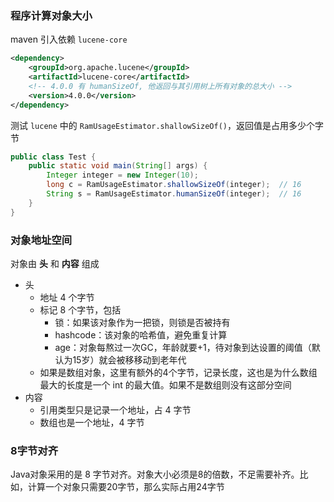 ### 程序计算对象大小

maven 引入依赖 `lucene-core`

```xml
<dependency>
    <groupId>org.apache.lucene</groupId>
    <artifactId>lucene-core</artifactId>
    <!-- 4.0.0 有 humanSizeOf, 他返回与其引用树上所有对象的总大小 -->
    <version>4.0.0</version>
</dependency>
```

测试 `lucene` 中的 `RamUsageEstimator.shallowSizeOf()`，返回值是占用多少个字节

```java
public class Test {
    public static void main(String[] args) {
        Integer integer = new Integer(10);
        long c = RamUsageEstimator.shallowSizeOf(integer);  // 16
        String s = RamUsageEstimator.humanSizeOf(integer);  // 16
    }
}
```



### 对象地址空间

对象由 **头** 和 **内容** 组成

- 头
  - 地址 4 个字节
  - 标记 8 个字节，包括
    - 锁：如果该对象作为一把锁，则锁是否被持有
    - hashcode：该对象的哈希值，避免重复计算
    - age：对象每熬过一次GC，年龄就要+1，待对象到达设置的阈值（默认为15岁）就会被移移动到老年代
  - 如果是数组对象，这里有额外的4个字节，记录长度，这也是为什么数组最大的长度是一个 int 的最大值。如果不是数组则没有这部分空间
- 内容
  - 引用类型只是记录一个地址，占 4 字节
  - 数组也是一个地址，4 字节



### **8字节对齐**

Java对象采用的是 8 字节对齐。对象大小必须是8的倍数，不足需要补齐。比如，计算一个对象只需要20字节，那么实际占用24字节



